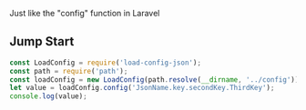 Just like the "config" function in Laravel

## Jump Start

```javascript
const LoadConfig = require('load-config-json');
const path = require('path');
const loadConfig = new LoadConfig(path.resolve(__dirname, '../config'));
let value = loadConfig.config('JsonName.key.secondKey.ThirdKey');
console.log(value);
```